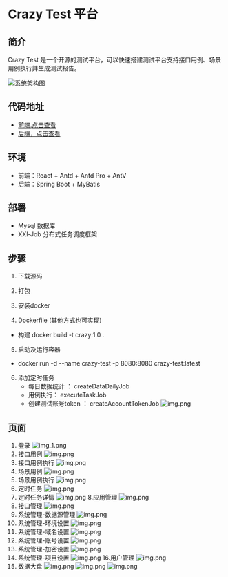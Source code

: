 # Crazy Test 平台

## 简介

Crazy Test 是一个开源的测试平台，可以快速搭建测试平台支持接口用例、场景用例执行并生成测试报告。

![系统架构图](src/photo/架构图.png)

## 代码地址

* [前端,点击查看](https://github.com/crazy0261/crazy-test-ui.git)
* [后端，点击查看](https://github.com/crazy0261/crazy-test.git)

## 环境

- 前端：React + Antd + Antd Pro + AntV
- 后端：Spring Boot + MyBatis

## 部署

- Mysql 数据库
- XXl-Job 分布式任务调度框架

## 步骤

1. 下载源码

2. 打包

3. 安装docker

4. Dockerfile (其他方式也可实现)

- 构建 docker build -t crazy:1.0 .

5. 启动及运行容器

- docker run -d --name crazy-test -p 8080:8080 crazy-test:latest

6. 添加定时任务
    - 每日数据统计 ： createDataDailyJob
    - 用例执行： executeTaskJob
    - 创建测试账号token ： createAccountTokenJob
    ![img.png](src/photo/定时任务_xxl.png)

## 页面

1. 登录
   ![img_1.png](src/photo/登录.png)
2. 接口用例
   ![img.png](src/photo/首页.png)
3. 接口用例执行
   ![img.png](src/photo/接口用例执行.png)
4. 场景用例
   ![img.png](src/photo/场景用例.png)
5. 场景用例执行
   ![img.png](src/photo/场景用例执行.png)
6. 定时任务
   ![img.png](src/photo/定时任务.png)
7. 定时任务详情
   ![img.png](src/photo/定时任务详情.png)
   8.应用管理
   ![img.png](src/photo/应用管理.png)
9. 接口管理
   ![img.png](src/photo/接口管理.png)
10. 系统管理-数据源管理
    ![img.png](src/photo/数据源.png)
11. 系统管理-环境设置
    ![img.png](src/photo/环境设置.png)
12. 系统管理-域名设置
    ![img.png](src/photo/域名设置.png)
13. 系统管理-账号设置
    ![img.png](src/photo/测试账号设置.png)
14. 系统管理-加密设置
    ![img.png](src/photo/加密设置.png)
15. 系统管理-项目设置
    ![img.png](src/photo/项目设置.png)
    16.用户管理
    ![img.png](src/photo/账号设置.png)
17. 数据大盘
    ![img.png](src/photo/数据大盘1.png)
    ![img.png](src/photo/数据大盘2.png)
    ![img.png](src/photo/数据大盘3.png)
